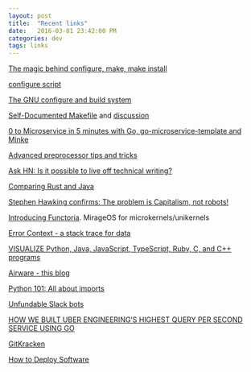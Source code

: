 ```yaml
---
layout: post
title:  "Recent links"
date:   2016-03-01 23:42:00 PM
categories: dev
tags: links
---
```


[The magic behind configure, make, make install](https://robots.thoughtbot.com/the-magic-behind-configure-make-make-install)

[configure script](https://en.wikipedia.org/wiki/Configure_script)

[The GNU configure and build system](http://airs.com/ian/configure/configure_toc.html)

[Self-Documented Makefile](http://marmelab.com/blog/2016/02/29/auto-documented-makefile.html) and [discussion](https://news.ycombinator.com/item?id=11195539)

[0 to Microservice in 5 minutes with Go, go-microservice-template and Minke](http://nicholasjackson.github.io/microservices/go/building-and-testing-microservices-part1/)

[Advanced preprocessor tips and tricks](https://www.iar.com/support/resources/articles/advanced-preprocessor-tips-and-tricks/)

[Ask HN: Is it possible to live off technical writing?](https://news.ycombinator.com/item?id=11198329)

[Comparing Rust and Java](https://llogiq.github.io/2016/02/28/java-rust.html)

[Stephen Hawking confirms: The problem is Capitalism, not robots!](http://failedevolution.blogspot.com/2015/10/stephen-hawking-confirms-problem-is.html)

[Introducing Functoria](https://mirage.io/blog/introducing-functoria). MirageOS for microkernels/unikernels

[Error Context - a stack trace for data](http://www.ilikebigbits.com/blog/2016/2/28/error-context-better-logging-with)

[VISUALIZE Python, Java, JavaScript, TypeScript, Ruby, C, and C++ programs](http://pythontutor.com/)

[Airware - this blog](https://makers.airware.com/open-source/this-blog/)

[Python 101: All about imports](http://www.blog.pythonlibrary.org/2016/03/01/python-101-all-about-imports/)

[Unfundable Slack bots](https://medium.com/@bertrandom/unfundable-slack-bots-9369a75fdd#.nuomxx68y)

[HOW WE BUILT UBER ENGINEERING’S HIGHEST QUERY PER SECOND SERVICE USING GO](https://eng.uber.com/go-geofence/)

[GitKracken](http://www.gitkraken.com/)

[How to Deploy Software](https://zachholman.com/posts/deploying-software)
